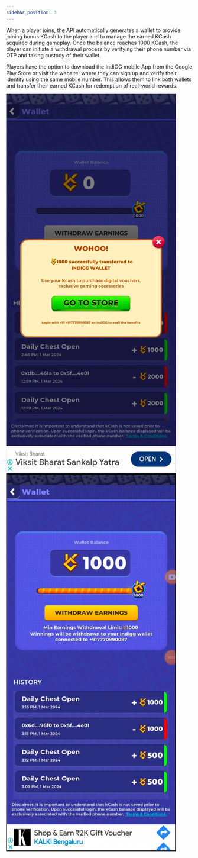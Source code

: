 ```yaml
---
sidebar_position: 3
---
```

When a player joins, the API automatically generates a wallet to provide joining bonus KCash to the player and to manage the earned KCash acquired during gameplay. Once the balance reaches 1000 KCash, the player can initiate a withdrawal process by verifying their phone number via OTP and taking custody of their wallet.

Players have the option to download the IndiGG mobile App from the Google Play Store or visit the website, where they can sign up and verify their identity using the same mobile number. This allows them to link both wallets and transfer their earned KCash for redemption of real-world rewards.

![Image](../../../../static/img/image13.png)
![Image](../../../../static/img/image12.png)

